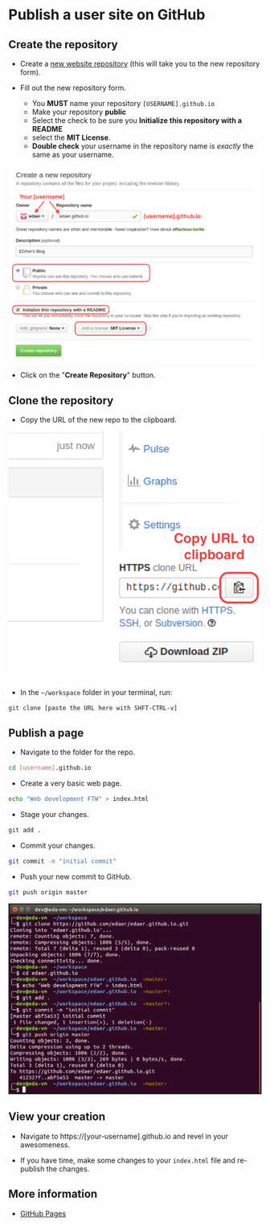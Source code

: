 Publish a user site on GitHub
=================================

## Create the repository

* Create a [new website repository](https://github.com/new) (this will take you to the new repository form).

* Fill out the new repository form.

  - You **MUST** name your repository `[USERNAME].github.io`
  - Make your repository **public**
  - Select the check to be sure you **Initialize this repository with a README**
  - select the **MIT License**.
  - **Double check** your username in the repository name is _exactly_ the same as your username.

![The new repository form](images/create-user-website.png)

* Click on the "**Create Repository**" button.

## Clone the repository

* Copy the URL of the new repo to the clipboard.

![Copy the repo URL](images/clone-repo.png)

* In the `~/workspace` folder in your terminal, run:

```bash
git clone [paste the URL here with SHFT-CTRL-v]
```

## Publish a page

* Navigate to the folder for the repo.

```bash
cd [username].github.io
```

* Create a very basic web page.

```bash
echo "Web development FTW" > index.html
```

* Stage your changes.

```bash
git add .
```

* Commit your changes.

```bash
git commit -m "initial commit"
```

* Push your new commit to GitHub.

```bash
git push origin master
```

![Publish a page](images/publish-page.png)

## View your creation

* Navigate to https://[your-username].github.io and revel in your awesomeness.

* If you have time, make some changes to your `index.html` file and re-publish the changes.

## More information

* [GitHub Pages](https://pages.github.com/)
